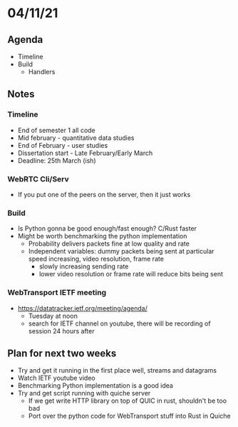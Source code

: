 # 04/11/21

## Agenda
- Timeline
- Build
    - Handlers

## Notes
### Timeline
- End of semester 1 all code
- Mid february - quantitative data studies
- End of February - user studies
- Dissertation start - Late February/Early March
- Deadline: 25th March (ish)

### WebRTC Cli/Serv
- If you put one of the peers on the server, then it just works

### Build
- Is Python gonna be good enough/fast enough? C/Rust faster
- Might be worth benchmarking the python implementation
    - Probability delivers packets fine at low quality and rate
    - Independent variables: dummy packets being sent at particular speed increasing, video resolution, frame rate
        - slowly increasing sending rate
        - lower video resolution or frame rate will reduce bits being sent

### WebTransport IETF meeting
- https://datatracker.ietf.org/meeting/agenda/
    - Tuesday at noon
    - search for IETF channel on youtube, there will be recording of session 24 hours after

## Plan for next two weeks
- Try and get it running in the first place well, streams and datagrams
- Watch IETF youtube video
- Benchmarking Python implementation is a good idea
- Try and get script running with quiche server  
    - If we get write HTTP library on top of QUIC in rust, shouldn't be too bad
    - Port over the python code for WebTransport stuff into Rust in Quiche
